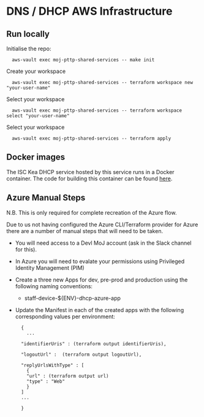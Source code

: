 # DNS / DHCP AWS Infrastructure

## Run locally

Initialise the repo:

```shell
  aws-vault exec moj-pttp-shared-services -- make init
```

Create your workspace

```shell
  aws-vault exec moj-pttp-shared-services -- terraform workspace new "your-user-name"
```

Select your workspace

```shell
  aws-vault exec moj-pttp-shared-services -- terraform workspace select "your-user-name"
```

Select your workspace

```shell
  aws-vault exec moj-pttp-shared-services -- terraform apply
```

## Docker images

The ISC Kea DHCP service hosted by this service runs in a Docker container.
The code for building this container can be found [here](https://github.com/ministryofjustice/staff-device-dhcp-server).


## Azure Manual Steps
N.B. This is only required for complete recreation of the Azure flow.

Due to us not having configured the Azure CLI/Terraform provider for Azure there are a number of manual steps that will need to be taken.

* You will need access to a Devl MoJ account (ask in the Slack channel for this).

* In Azure you will need to evalate your permissions using Privileged Identity Management (PIM)

* Create a three new Apps for dev, pre-prod and production using the following naming conventions:

    * staff-device-${ENV}-dhcp-azure-app

* Update the Manifest in each of the created apps with the following corresponding values per environment:

  ```
    {
      ...

    "identifierUris" : (terraform output identifierUris),

    "logoutUrl" :  (terraform output logoutUrl),
    
    "replyUrlsWithType" : [
      {    
      "url" : (terraform output url)
      "type" : "Web"
      }
    ]
    ...
    
    }
  ```
  